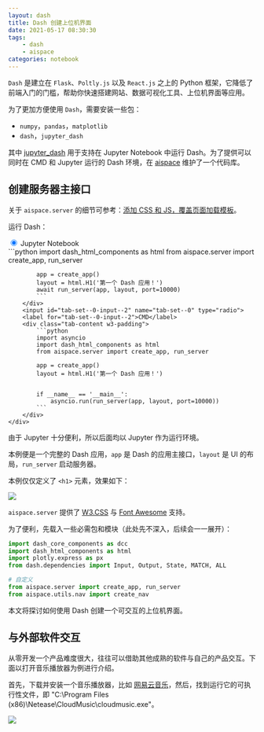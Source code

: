 ```yaml
---
layout: dash
title: Dash 创建上位机界面
date: 2021-05-17 08:30:30
tags: 
    - dash
    - aispace
categories: notebook
---
```


`Dash` 是建立在 `Flask`、`Poltly.js` 以及 `React.js` 之上的 Python 框架，它降低了前端入门的门槛，帮助你快速搭建网站、数据可视化工具、上位机界面等应用。

为了更加方便使用 `Dash`，需要安装一些包：

- `numpy`，`pandas`，`matplotlib`
- `dash`，`jupyter_dash`

其中 [jupyter_dash](https://github.com/plotly/jupyter-dash) 用于支持在 Jupyter Notebook 中运行 Dash。为了提供可以同时在 CMD 和 Jupyter 运行的 Dash 环境，在 [aispace](https://github.com/xinetzone/aispace) 维护了一个代码库。

## 创建服务器主接口

关于 `aispace.server` 的细节可参考：[添加 CSS 和 JS，覆盖页面加载模板](https://xinetzone.github.io/dao/dash/zh-CN/ef498434c4c8.html)。

运行 Dash：

<article>
    <div class="tab-set w3-light-grey">
        <input checked="True" id="tab-set--0-input--1" name="tab-set--0" type="radio">
        <label for="tab-set--0-input--1">Jupyter Notebook</label>
        <div class="tab-content w3-padding">
            ```python
            import dash_html_components as html
            from aispace.server import create_app, run_server

            app = create_app()
            layout = html.H1('第一个 Dash 应用！')
            await run_server(app, layout, port=10000)
            ```
        </div>
        <input id="tab-set--0-input--2" name="tab-set--0" type="radio">
        <label for="tab-set--0-input--2">CMD</label>
        <div class="tab-content w3-padding">
            ```python
            import asyncio
            import dash_html_components as html
            from aispace.server import create_app, run_server

            app = create_app()
            layout = html.H1('第一个 Dash 应用！')


            if __name__ == '__main__':
                asyncio.run(run_server(app, layout, port=10000))
            ```
        </div>
    </div>
</article>

由于 Jupyter 十分便利，所以后面均以 Jupyter 作为运行环境。

本例便是一个完整的 Dash 应用，`app` 是 Dash 的应用主接口，`layout` 是 UI 的布局，`run_server` 启动服务器。

本例仅仅定义了 `<h1>` 元素，效果如下：

![](first.png)

<div class="w3-yellow">
<code>aispace.server</code> 提供了 <a href="https://www.w3schools.com/w3css/default.asp">W3.CSS</a> 与 <a href="https://xinetzone.github.io/Font-Awesome/css/all.css">Font Awesome</a> 支持。
</div>

为了便利，先载入一些必需包和模块（此处先不深入，后续会一一展开）：

```python
import dash_core_components as dcc
import dash_html_components as html
import plotly.express as px
from dash.dependencies import Input, Output, State, MATCH, ALL

# 自定义
from aispace.server import create_app, run_server
from aispace.utils.nav import create_nav
```

本文将探讨如何使用 Dash 创建一个可交互的上位机界面。

## 与外部软件交互

从零开发一个产品难度很大，往往可以借助其他成熟的软件与自己的产品交互。下面以打开音乐播放器为例进行介绍。

首先，下载并安装一个音乐播放器，比如 [网易云音乐](https://music.163.com/)，然后，找到运行它的可执行性文件，即 "C:\Program Files (x86)\Netease\CloudMusic\cloudmusic.exe"。

![](wyy.png)

